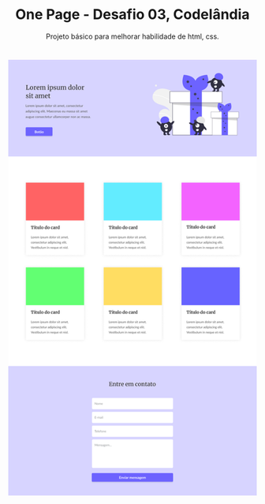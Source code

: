 <h1 align="center">One Page - Desafio 03, Codelândia</h1>
<p align="center">Projeto básico para melhorar habilidade de html, css.</p>
<h1 align="center">
  <img alt="One Page - Desafio 03, Codelândia" src="./img/one-page.jpg" />
</h1>
